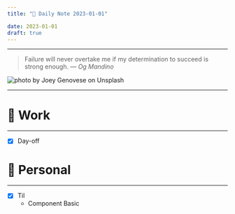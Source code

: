 ```yaml
---
title: "🌱 Daily Note 2023-01-01"

date: 2023-01-01
draft: true
---
```



---

> Failure will never overtake me if my determination to succeed is strong enough.
> — <cite>Og Mandino</cite>

![photo by Joey Genovese on Unsplash](https://images.unsplash.com/photo-1599685315640-9ceab2f58148?crop=entropy&cs=tinysrgb&fm=jpg&ixid=MnwzNjM5Nzd8MHwxfHJhbmRvbXx8fHx8fHx8fDE2NzI1MzY5NDA&ixlib=rb-4.0.3&q=80&w=500&h=500)

---


# 💼 Work
---
- [x] Day-off


# 🌱 Personal
---
- [x] Til
	-  Component Basic 


